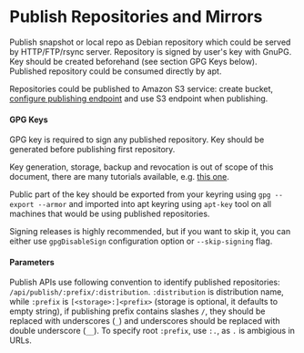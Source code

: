 # Publish Repositories and Mirrors
<div>

Publish snapshot or local repo as Debian repository which could be served by HTTP/FTP/rsync server. Repository is signed by user's key with GnuPG. Key should be created beforehand (see section GPG Keys below).  Published repository could be consumed directly by apt.

Repositories could be published to Amazon S3 service: create bucket,
[configure publishing endpoint](/doc/feature/s3/) and use S3 endpoint when
publishing.


#### GPG Keys

GPG key is required to sign any published repository. Key should be generated before publishing first repository.

Key generation, storage, backup and revocation is out of scope of this document, there are many tutorials available, e.g. [this one](http://fedoraproject.org/wiki/Creating_GPG_Keys).

Publiс part of the key should be exported from your keyring using `gpg --export --armor` and imported into apt keyring using `apt-key` tool on all machines that would be using published repositories.

Signing releases is highly recommended, but if you want to skip it, you can either use `gpgDisableSign` configuration option or `--skip-signing` flag.

#### Parameters

Publish APIs use following convention to identify published repositories: `/api/publish/:prefix/:distribution`.  `:distribution` is distribution name, while `:prefix` is `[<storage>:]<prefix>` (storage is optional, it defaults to empty string), if publishing prefix contains slashes `/`, they should be replaced with underscores (`_`) and underscores
should be replaced with double underscore (`__`). To specify root `:prefix`, use `:.`, as `.` is ambigious in URLs.

</div>
